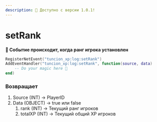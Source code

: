 ```yaml
---
description: 🔧 Доступно с версии 1.0.1!
---
```


# setRank

**📢 Событие происходит, когда ранг игрока установлен**

```lua
RegisterNetEvent("tuncion_xp:log:setRank")
AddEventHandler("tuncion_xp:log:setRank", function(source, data)
    -- Do your magic here 💫
end)
```

### Возвращает

1. Source <span className="color-blue">(INT)</span> <span className="color-orange">-> PlayerID</span>
2. Data <span className="color-blue">(OBJECT)</span> <span className="color-orange">-> true или false</span>
   1. rank <span className="color-blue">(INT)</span> <span className="color-orange">-> Текущий ранг игроков</span>
   2. totalXP <span className="color-blue">(INT)</span> <span className="color-orange">-> Текущий общий XP игроков</span>